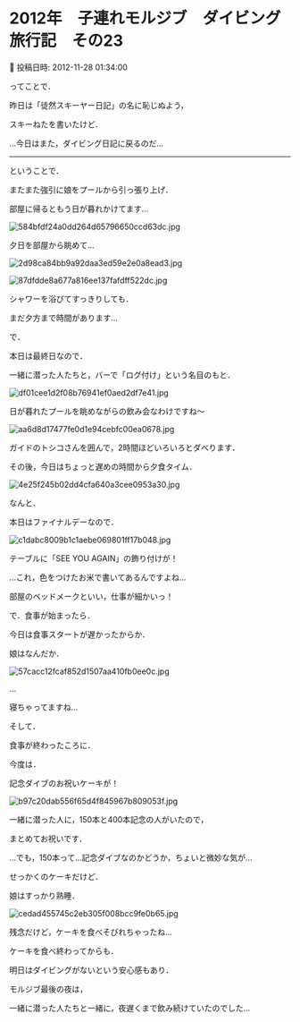 # 2012年　子連れモルジブ　ダイビング旅行記　その23

📅 投稿日時: 2012-11-28 01:34:00

ってことで．


昨日は「徒然スキーヤー日記」の名に恥じぬよう，


スキーねたを書いたけど．





…今日はまた，ダイビング日記に戻るのだ…


----





ということで．


またまた強引に娘をプールから引っ張り上げ．





部屋に帰るともう日が暮れかけてます…




![584bfdf24a0dd264d65796650ccd63dc.jpg](images/584bfdf24a0dd264d65796650ccd63dc.jpg)







夕日を部屋から眺めて…




![2d98ca84bb9a92daa3ed59e2e0a8ead3.jpg](images/2d98ca84bb9a92daa3ed59e2e0a8ead3.jpg)









![87dfdde8a677a816ee137fafdff522dc.jpg](images/87dfdde8a677a816ee137fafdff522dc.jpg)




シャワーを浴びてすっきりしても．


まだ夕方まで時間があります…





で．


本日は最終日なので．


一緒に潜った人たちと，バーで「ログ付け」という名目のもと．




![df01cee1d2f08b76941ef0aed2df7e41.jpg](images/df01cee1d2f08b76941ef0aed2df7e41.jpg)




日が暮れたプールを眺めながらの飲み会なわけですね～




![aa6d8d17477fe0d1e94cebfc00ea0678.jpg](images/aa6d8d17477fe0d1e94cebfc00ea0678.jpg)




ガイドのトシコさんを囲んで，2時間ほどいろいろとダベります．





その後，今日はちょっと遅めの時間から夕食タイム．




![4e25f245b02dd4cfa640a3cee0953a30.jpg](images/4e25f245b02dd4cfa640a3cee0953a30.jpg)




なんと．


本日はファイナルデーなので．




![c1dabc8009b1c1aebe069801ff17b048.jpg](images/c1dabc8009b1c1aebe069801ff17b048.jpg)




テーブルに「SEE YOU AGAIN」の飾り付けが！


…これ，色をつけたお米で書いてあるんですよね…


部屋のベッドメークといい，仕事が細かいっ！





で．食事が始まったら．


今日は食事スタートが遅かったからか．


娘はなんだか．




![57cacc12fcaf852d1507aa410fb0ee0c.jpg](images/57cacc12fcaf852d1507aa410fb0ee0c.jpg)




…


寝ちゃってますね…





そして．


食事が終わったころに．





今度は．


記念ダイブのお祝いケーキが！




![b97c20dab556f65d4f845967b809053f.jpg](images/b97c20dab556f65d4f845967b809053f.jpg)




一緒に潜った人に，150本と400本記念の人がいたので，


まとめてお祝いです．


…でも，150本って…記念ダイブなのかどうか，ちょいと微妙な気が…





せっかくのケーキだけど．


娘はすっかり熟睡．




![cedad455745c2eb305f008bcc9fe0b65.jpg](images/cedad455745c2eb305f008bcc9fe0b65.jpg)




残念だけど，ケーキを食べそびれちゃったね…





ケーキを食べ終わってからも．


明日はダイビングがないという安心感もあり．


モルジブ最後の夜は，


一緒に潜った人たちと一緒に，夜遅くまで飲み続けていたのでした…
